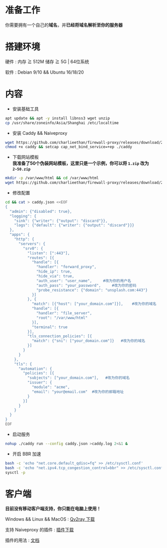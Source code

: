 # 准备工作
你需要拥有一个自己的**域名**，并**已经将域名解析至你的服务器**    
# 搭建环境
硬件 : 内存 ≧ 512M 储存 ≧ 5G | 64位系统			

软件 : Debian 9/10 && Ubuntu 16/18/20
# 内容
- 安装基础工具  
```bash
apt update && apt -y install libnss3 wget unzip
cp /usr/share/zoneinfo/Asia/Shanghai /etc/localtime
```
- 安装 Caddy && Naiveproxy	
```bash
wget https://github.com/charlieethan/firewall-proxy/releases/download/2.1.1/caddy
chmod +x caddy && setcap cap_net_bind_service=+ep ./caddy
```
- 下载网站模板	  
**我准备了50个伪装网站模板，这里只是一个示例，你可以将 `1.zip` 改为 `2~50.zip`**		
```bash
mkdir -p /var/www/html && cd /var/www/html
wget https://github.com/charlieethan/firewall-proxy/releases/download/2.1.1-t/1.zip && unzip 1.zip 
```
- 修改配置
```bash
cd && cat > caddy.json <<EOF
{ 
  "admin": {"disabled": true},
  "logging": {
    "sink": {"writer": {"output": "discard"}},
    "logs": {"default": {"writer": {"output": "discard"}}}
  },
  "apps": {
    "http": {
      "servers": {
        "srv0": {
          "listen": [":443"],
          "routes": [{
            "handle": [{
              "handler": "forward_proxy",
              "hide_ip": true,
              "hide_via": true,
              "auth_user": "user_name",     #改为你的用户名
              "auth_pass": "your_password",     #改为你的密码
              "probe_resistance": {"domain": "unsplash.com:443"}
            }]
          }, {
            "match": [{"host": ["your_domain.com"]}],    #改为你的域名
            "handle": [{
              "handler": "file_server",
              "root": "/var/www/html"
            }],
            "terminal": true
          }],
          "tls_connection_policies": [{
            "match": {"sni": ["your_domain.com"]}   #改为你的域名
          }]
        }
      }
    },
    "tls": {
      "automation": {
        "policies": [{
          "subjects": ["your_domain.com"],   #改为你的域名
          "issuer": {
            "module": "acme",
            "email": "your@email.com"  #改为你的邮箱地址
          }
        }]
      }
    }
  }
}
EOF
```
- 启动服务  
```bash
nohup ./caddy run --config caddy.json >caddy.log 2<&1 &
```
- 开启 BBR 加速
```bash
bash -c 'echo "net.core.default_qdisc=fq" >> /etc/sysctl.conf'
bash -c 'echo "net.ipv4.tcp_congestion_control=bbr" >> /etc/sysctl.conf'
sysctl -p
```
# 客户端
**目前没有移动客户端支持，你只能在电脑上使用！**		  

Windows && Linux && MacOS : [Qv2ray 下载](https://github.com/Qv2ray/Qv2ray/releases)	     

支持 Naiveproxy 的插件 : [插件下载](https://github.com/Qv2ray/QvPlugin-NaiveProxy/releases) 		

插件的用法 : [文档](https://qv2ray.net/plugins/usage.html)	
